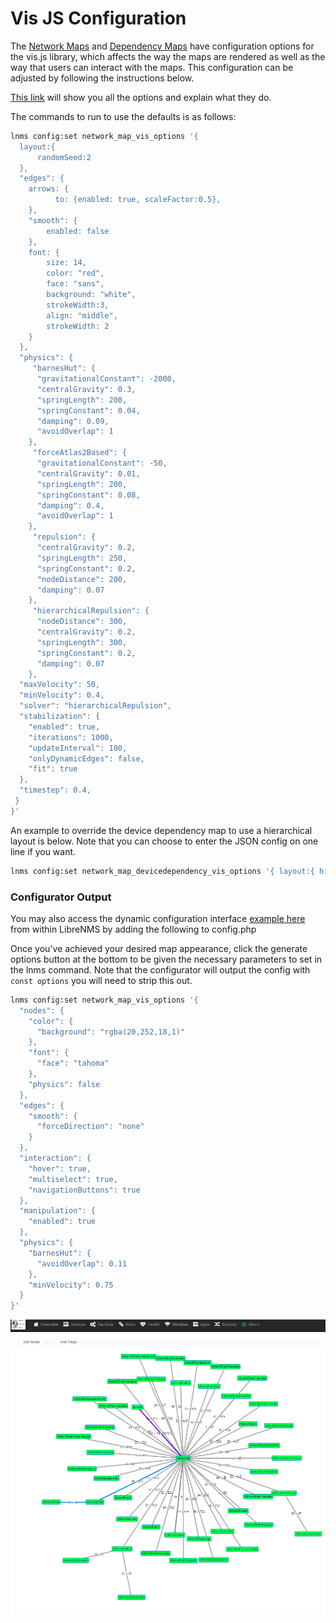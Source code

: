 # Vis JS Configuration

The [Network Maps](Network-Map.md) and [Dependency Maps](Dependency-Map.md) have configuration options for
the vis.js library, which affects the way the maps are rendered as well
as the way that users can interact with the maps. This configuration can
be adjusted by following the instructions below.

[This link](https://visjs.github.io/vis-network/docs/network/) will
show you all the options and explain what they do.

The commands to run to use the defaults is as follows:

```bash
lnms config:set network_map_vis_options '{
  layout:{
      randomSeed:2
  },
  "edges": {
    arrows: {
          to: {enabled: true, scaleFactor:0.5},
    },
    "smooth": {
        enabled: false
    },
    font: {
        size: 14,
        color: "red",
        face: "sans",
        background: "white",
        strokeWidth:3,
        align: "middle",
        strokeWidth: 2
    }
  },
  "physics": {
     "barnesHut": {
      "gravitationalConstant": -2000,
      "centralGravity": 0.3,
      "springLength": 200,
      "springConstant": 0.04,
      "damping": 0.09,
      "avoidOverlap": 1
    },
     "forceAtlas2Based": {
      "gravitationalConstant": -50,
      "centralGravity": 0.01,
      "springLength": 200,
      "springConstant": 0.08,
      "damping": 0.4,
      "avoidOverlap": 1
    },
     "repulsion": {
      "centralGravity": 0.2,
      "springLength": 250,
      "springConstant": 0.2,
      "nodeDistance": 200,
      "damping": 0.07
    },
     "hierarchicalRepulsion": {
      "nodeDistance": 300,
      "centralGravity": 0.2,
      "springLength": 300,
      "springConstant": 0.2,
      "damping": 0.07
    },
  "maxVelocity": 50,
  "minVelocity": 0.4,
  "solver": "hierarchicalRepulsion",
  "stabilization": {
    "enabled": true,
    "iterations": 1000,
    "updateInterval": 100,
    "onlyDynamicEdges": false,
    "fit": true
  },
  "timestep": 0.4,
 }
}'
```

An example to override the device dependency map to use a hierarchical layout is below.
Note that you can choose to enter the JSON config on one line if you want.

```bash
lnms config:set network_map_devicedependency_vis_options '{ layout:{ hierarchical: { enabled: true, direction: "LR", sortMethod: "directed", nodeSpacing: 50, treeSpacing: 50, levelSeparation: 300 } }, "edges": { arrows: { to: { enabled: true, scaleFactor:0.5 }, }, "smooth": { enabled: false }, font: { size: 14, color: "red", face: "sans", background: "white", strokeWidth:3, align: "middle", strokeWidth: 2 } }, "physics": {"enabled": false } }'
```

### Configurator Output

You may also access the dynamic configuration interface [example
here](https://visjs.github.io/vis-network/examples/network/other/configuration.html)
from within LibreNMS by adding the following to config.php

Once you've achieved your desired map appearance, click the generate
options button at the bottom to be given the necessary parameters to
set in the lnms command. Note that the configurator will output the config
with `const options` you will need to strip this out.

```bash
lnms config:set network_map_vis_options '{
  "nodes": {
    "color": {
      "background": "rgba(20,252,18,1)"
    },
    "font": {
      "face": "tahoma"
    },
    "physics": false
  },
  "edges": {
    "smooth": {
      "forceDirection": "none"
    }
  },
  "interaction": {
    "hover": true,
    "multiselect": true,
    "navigationButtons": true
  },
  "manipulation": {
    "enabled": true
  },
  "physics": {
    "barnesHut": {
      "avoidOverlap": 0.11
    },
    "minVelocity": 0.75
  }
}'
```

![Example Network Map](../img/networkmap.png)
